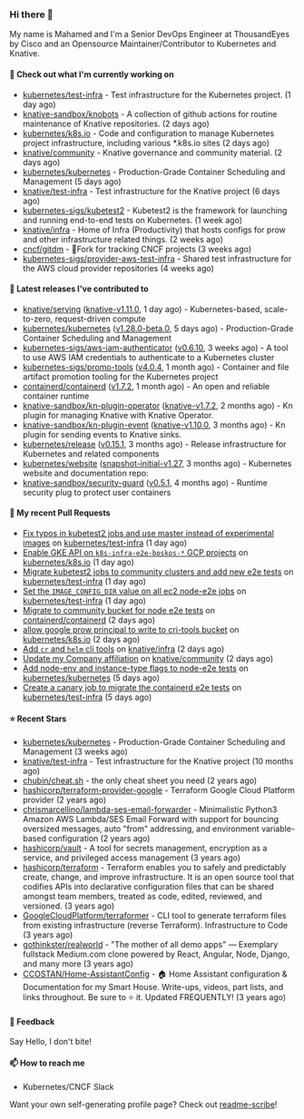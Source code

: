 ### Hi there 👋

My name is Mahamed and I'm a Senior DevOps Engineer at ThousandEyes by Cisco and an Opensource Maintainer/Contributor to Kubernetes and Knative.

#### 👷 Check out what I'm currently working on

- [kubernetes/test-infra](https://github.com/kubernetes/test-infra) - Test infrastructure for the Kubernetes project. (1 day ago)
- [knative-sandbox/knobots](https://github.com/knative-sandbox/knobots) - A collection of github actions for routine maintenance of Knative repositories. (2 days ago)
- [kubernetes/k8s.io](https://github.com/kubernetes/k8s.io) - Code and configuration to manage Kubernetes project infrastructure, including various *.k8s.io sites (2 days ago)
- [knative/community](https://github.com/knative/community) - Knative governance and community material. (2 days ago)
- [kubernetes/kubernetes](https://github.com/kubernetes/kubernetes) - Production-Grade Container Scheduling and Management (5 days ago)
- [knative/test-infra](https://github.com/knative/test-infra) - Test infrastructure for the Knative project (6 days ago)
- [kubernetes-sigs/kubetest2](https://github.com/kubernetes-sigs/kubetest2) - Kubetest2 is the framework for launching and running end-to-end tests on Kubernetes. (1 week ago)
- [knative/infra](https://github.com/knative/infra) - Home of Infra (Productivity) that hosts configs for prow and other infrastructure related things. (2 weeks ago)
- [cncf/gitdm](https://github.com/cncf/gitdm) - 📜Fork for tracking CNCF projects (3 weeks ago)
- [kubernetes-sigs/provider-aws-test-infra](https://github.com/kubernetes-sigs/provider-aws-test-infra) - Shared test infrastructure for the AWS cloud provider repositories (4 weeks ago)

#### 🔭 Latest releases I've contributed to

- [knative/serving](https://github.com/knative/serving) ([knative-v1.11.0](https://github.com/knative/serving/releases/tag/knative-v1.11.0), 1 day ago) - Kubernetes-based, scale-to-zero, request-driven compute
- [kubernetes/kubernetes](https://github.com/kubernetes/kubernetes) ([v1.28.0-beta.0](https://github.com/kubernetes/kubernetes/releases/tag/v1.28.0-beta.0), 5 days ago) - Production-Grade Container Scheduling and Management
- [kubernetes-sigs/aws-iam-authenticator](https://github.com/kubernetes-sigs/aws-iam-authenticator) ([v0.6.10](https://github.com/kubernetes-sigs/aws-iam-authenticator/releases/tag/v0.6.10), 3 weeks ago) - A tool to use AWS IAM credentials to authenticate to a Kubernetes cluster
- [kubernetes-sigs/promo-tools](https://github.com/kubernetes-sigs/promo-tools) ([v4.0.4](https://github.com/kubernetes-sigs/promo-tools/releases/tag/v4.0.4), 1 month ago) - Container and file artifact promotion tooling for the Kubernetes project
- [containerd/containerd](https://github.com/containerd/containerd) ([v1.7.2](https://github.com/containerd/containerd/releases/tag/v1.7.2), 1 month ago) - An open and reliable container runtime
- [knative-sandbox/kn-plugin-operator](https://github.com/knative-sandbox/kn-plugin-operator) ([knative-v1.7.2](https://github.com/knative-sandbox/kn-plugin-operator/releases/tag/knative-v1.7.2), 2 months ago) - Kn plugin for managing Knative with Knative Operator.
- [knative-sandbox/kn-plugin-event](https://github.com/knative-sandbox/kn-plugin-event) ([knative-v1.10.0](https://github.com/knative-sandbox/kn-plugin-event/releases/tag/knative-v1.10.0), 3 months ago) - Kn plugin for sending events to Knative sinks.
- [kubernetes/release](https://github.com/kubernetes/release) ([v0.15.1](https://github.com/kubernetes/release/releases/tag/v0.15.1), 3 months ago) - Release infrastructure for Kubernetes and related components
- [kubernetes/website](https://github.com/kubernetes/website) ([snapshot-initial-v1.27](https://github.com/kubernetes/website/releases/tag/snapshot-initial-v1.27), 3 months ago) - Kubernetes website and documentation repo: 
- [knative-sandbox/security-guard](https://github.com/knative-sandbox/security-guard) ([v0.5.1](https://github.com/knative-sandbox/security-guard/releases/tag/v0.5.1), 4 months ago) - Runtime security plug to protect user containers

#### 🔨 My recent Pull Requests

- [Fix typos in kubetest2 jobs and use master instead of experimental images](https://github.com/kubernetes/test-infra/pull/30197) on [kubernetes/test-infra](https://github.com/kubernetes/test-infra) (1 day ago)
- [Enable GKE API on `k8s-infra-e2e-boskos-*` GCP projects](https://github.com/kubernetes/k8s.io/pull/5628) on [kubernetes/k8s.io](https://github.com/kubernetes/k8s.io) (1 day ago)
- [Migrate kubetest2 jobs to community clusters and add new e2e tests](https://github.com/kubernetes/test-infra/pull/30195) on [kubernetes/test-infra](https://github.com/kubernetes/test-infra) (1 day ago)
- [Set the `IMAGE_CONFIG_DIR` value on all ec2 node-e2e jobs](https://github.com/kubernetes/test-infra/pull/30193) on [kubernetes/test-infra](https://github.com/kubernetes/test-infra) (1 day ago)
- [Migrate to community bucket for node e2e tests](https://github.com/containerd/containerd/pull/8862) on [containerd/containerd](https://github.com/containerd/containerd) (2 days ago)
- [allow google prow principal to write to cri-tools bucket](https://github.com/kubernetes/k8s.io/pull/5610) on [kubernetes/k8s.io](https://github.com/kubernetes/k8s.io) (2 days ago)
- [Add `cr` and `helm` cli tools](https://github.com/knative/infra/pull/138) on [knative/infra](https://github.com/knative/infra) (2 days ago)
- [Update my Company affiliation](https://github.com/knative/community/pull/1404) on [knative/community](https://github.com/knative/community) (2 days ago)
- [Add node-env and instance-type flags to node-e2e tests](https://github.com/kubernetes/kubernetes/pull/119513) on [kubernetes/kubernetes](https://github.com/kubernetes/kubernetes) (5 days ago)
- [Create a canary job to migrate the containerd e2e tests](https://github.com/kubernetes/test-infra/pull/30159) on [kubernetes/test-infra](https://github.com/kubernetes/test-infra) (5 days ago)

#### ⭐ Recent Stars

- [kubernetes/kubernetes](https://github.com/kubernetes/kubernetes) - Production-Grade Container Scheduling and Management (3 weeks ago)
- [knative/test-infra](https://github.com/knative/test-infra) - Test infrastructure for the Knative project (10 months ago)
- [chubin/cheat.sh](https://github.com/chubin/cheat.sh) - the only cheat sheet you need (2 years ago)
- [hashicorp/terraform-provider-google](https://github.com/hashicorp/terraform-provider-google) - Terraform Google Cloud Platform provider (2 years ago)
- [chrismarcellino/lambda-ses-email-forwarder](https://github.com/chrismarcellino/lambda-ses-email-forwarder) - Minimalistic Python3 Amazon AWS Lambda/SES Email Forward with support for bouncing oversized messages, auto &#34;from&#34; addressing, and environment variable-based configuration (2 years ago)
- [hashicorp/vault](https://github.com/hashicorp/vault) - A tool for secrets management, encryption as a service, and privileged access management (3 years ago)
- [hashicorp/terraform](https://github.com/hashicorp/terraform) - Terraform enables you to safely and predictably create, change, and improve infrastructure. It is an open source tool that codifies APIs into declarative configuration files that can be shared amongst team members, treated as code, edited, reviewed, and versioned. (3 years ago)
- [GoogleCloudPlatform/terraformer](https://github.com/GoogleCloudPlatform/terraformer) - CLI tool to generate terraform files from existing infrastructure (reverse Terraform). Infrastructure to Code (3 years ago)
- [gothinkster/realworld](https://github.com/gothinkster/realworld) - &#34;The mother of all demo apps&#34; — Exemplary fullstack Medium.com clone powered by React, Angular, Node, Django, and many more (3 years ago)
- [CCOSTAN/Home-AssistantConfig](https://github.com/CCOSTAN/Home-AssistantConfig) - :house: Home Assistant configuration &amp; Documentation for my Smart House.  Write-ups, videos, part lists, and links throughout. Be sure to :star: it. Updated FREQUENTLY! (3 years ago)

#### 💬 Feedback

Say Hello, I don't bite!

#### 📫 How to reach me

- Kubernetes/CNCF Slack

Want your own self-generating profile page? Check out [readme-scribe](https://github.com/muesli/readme-scribe)!


